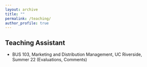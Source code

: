 ```yaml
---
layout: archive
title: ""
permalink: /teaching/
author_profile: true
---
```


## Teaching Assistant
* BUS 103, Marketing and Distribution Management, UC Riverside, Summer 22 (Evaluations, Comments)
